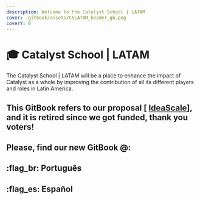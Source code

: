 ```yaml
---
description: Welcome to the Catalyst School | LATAM
cover: .gitbook/assets/CSLATAM_header_gb.png
coverY: 0
---
```


# 🎓 Catalyst School | LATAM

The Catalyst School | LATAM will be a place to enhance the impact of Catalyst as a whole by improving the contribution of all its different players and roles in Latin America.

## This GitBook refers to our proposal \[ [IdeaScale](https://cardano.ideascale.com/a/dtd/The-Catalyst-School-LATAM/383090-48088)], and it is retired since we got funded, thank you voters!

## Please, find our new GitBook @:&#x20;

## :flag\_br: Português

## :flag\_es: Español
